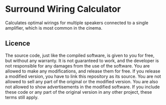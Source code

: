 # Surround Wiring Calculator
Calculates optimal wirings for multiple speakers connected to a single amplifier, which is most common in the cinema.

## Licence
The source code, just like the compiled software, is given to you for free, but without any warranty. It is not guaranteed to work, and the developer is not responsible for any damages from the use of the software. You are allowed to make any modifications, and release them for free. If you release a modified version, you have to link this repository as its source. You are not allowed to sell any part of the original or the modified version. You are also not allowed to show advertisements in the modified software. If you include these code or any part of the original version in any other project, these terms still apply.